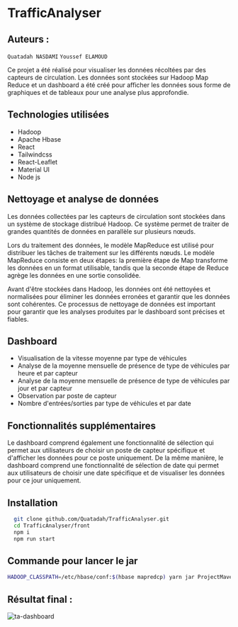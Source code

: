 # TrafficAnalyser
## Auteurs : 
`Quatadah NASDAMI`
`Youssef ELAMOUD`

Ce projet a été réalisé pour visualiser les données récoltées par des capteurs de circulation. Les données sont stockées sur Hadoop Map Reduce et un dashboard a été créé pour afficher les données sous forme de graphiques et de tableaux pour une analyse plus approfondie.

## Technologies utilisées
- Hadoop
- Apache Hbase
- React 
- Tailwindcss
- React-Leaflet
- Material UI
- Node js

## Nettoyage et analyse de données

Les données collectées par les capteurs de circulation sont stockées dans un système de stockage distribué Hadoop. Ce système permet de traiter de grandes quantités de données en parallèle sur plusieurs nœuds.

Lors du traitement des données, le modèle MapReduce est utilisé pour distribuer les tâches de traitement sur les différents nœuds. Le modèle MapReduce consiste en deux étapes: la première étape de Map transforme les données en un format utilisable, tandis que la seconde étape de Reduce agrège les données en une sortie consolidée.

Avant d'être stockées dans Hadoop, les données ont été nettoyées et normalisées pour éliminer les données erronées et garantir que les données sont cohérentes. Ce processus de nettoyage de données est important pour garantir que les analyses produites par le dashboard sont précises et fiables.

## Dashboard
- Visualisation de la vitesse moyenne par type de véhicules
- Analyse de la moyenne mensuelle de présence de type de véhicules par heure et par capteur
- Analyse de la moyenne mensuelle de présence de type de véhicules par jour et par capteur
- Observation par poste de capteur
- Nombre d'entrées/sorties par type de véhicules et par date

## Fonctionnalités supplémentaires
Le dashboard comprend également une fonctionnalité de sélection qui permet aux utilisateurs de choisir un poste de capteur spécifique et d'afficher les données pour ce poste uniquement. De la même manière, le dashboard comprend une fonctionnalité de sélection de date qui permet aux utilisateurs de choisir une date spécifique et de visualiser les données pour ce jour uniquement.

## Installation
```bash
  git clone github.com/Quatadah/TrafficAnalyser.git
  cd TrafficAnalyser/front
  npm i
  npm run start
```
## Commande pour lancer le jar 
```bash
HADOOP_CLASSPATH=/etc/hbase/conf:$(hbase mapredcp) yarn jar ProjectMaven.jar /user/auber/data_ple/citytraffic/ResultatCSV/ outPutCleanedData ouputAnalyse1 ouputAnalyse2 ouputAnalyse3 ouputAnalyse4 ouputAnalyse5
```

## Résultat final :
![ta-dashboard](https://user-images.githubusercontent.com/73450837/215629079-aa5cbe05-b856-43ea-9c61-0e08d59deb6f.png)


